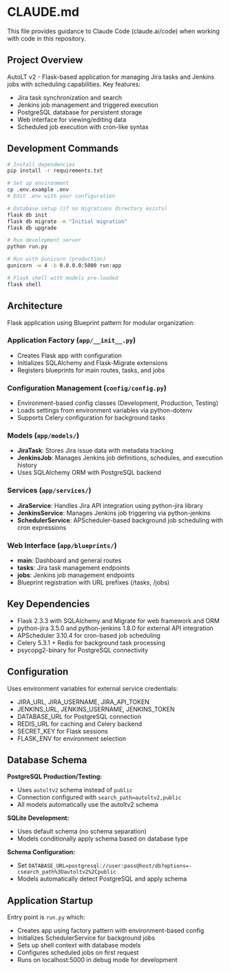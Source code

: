 # CLAUDE.md

This file provides guidance to Claude Code (claude.ai/code) when working with code in this repository.

## Project Overview

AutoLT v2 - Flask-based application for managing Jira tasks and Jenkins jobs with scheduling capabilities. Key features:
- Jira task synchronization and search
- Jenkins job management and triggered execution
- PostgreSQL database for persistent storage
- Web interface for viewing/editing data
- Scheduled job execution with cron-like syntax

## Development Commands

```bash
# Install dependencies
pip install -r requirements.txt

# Set up environment
cp .env.example .env
# Edit .env with your configuration

# Database setup (if no migrations directory exists)
flask db init
flask db migrate -m "Initial migration"
flask db upgrade

# Run development server
python run.py

# Run with Gunicorn (production)
gunicorn -w 4 -b 0.0.0.0:5000 run:app

# Flask shell with models pre-loaded
flask shell
```

## Architecture

Flask application using Blueprint pattern for modular organization:

### Application Factory (`app/__init__.py`)
- Creates Flask app with configuration
- Initializes SQLAlchemy and Flask-Migrate extensions
- Registers blueprints for main routes, tasks, and jobs

### Configuration Management (`config/config.py`)
- Environment-based config classes (Development, Production, Testing)
- Loads settings from environment variables via python-dotenv
- Supports Celery configuration for background tasks

### Models (`app/models/`)
- **JiraTask**: Stores Jira issue data with metadata tracking
- **JenkinsJob**: Manages Jenkins job definitions, schedules, and execution history
- Uses SQLAlchemy ORM with PostgreSQL backend

### Services (`app/services/`)
- **JiraService**: Handles Jira API integration using python-jira library
- **JenkinsService**: Manages Jenkins job triggering via python-jenkins
- **SchedulerService**: APScheduler-based background job scheduling with cron expressions

### Web Interface (`app/blueprints/`)
- **main**: Dashboard and general routes
- **tasks**: Jira task management endpoints  
- **jobs**: Jenkins job management endpoints
- Blueprint registration with URL prefixes (/tasks, /jobs)

## Key Dependencies

- Flask 2.3.3 with SQLAlchemy and Migrate for web framework and ORM
- python-jira 3.5.0 and python-jenkins 1.8.0 for external API integration
- APScheduler 3.10.4 for cron-based job scheduling
- Celery 5.3.1 + Redis for background task processing
- psycopg2-binary for PostgreSQL connectivity

## Configuration

Uses environment variables for external service credentials:
- JIRA_URL, JIRA_USERNAME, JIRA_API_TOKEN
- JENKINS_URL, JENKINS_USERNAME, JENKINS_TOKEN  
- DATABASE_URL for PostgreSQL connection
- REDIS_URL for caching and Celery backend
- SECRET_KEY for Flask sessions
- FLASK_ENV for environment selection

## Database Schema

**PostgreSQL Production/Testing:**
- Uses `autoltv2` schema instead of `public`
- Connection configured with `search_path=autoltv2,public`
- All models automatically use the autoltv2 schema

**SQLite Development:**
- Uses default schema (no schema separation)
- Models conditionally apply schema based on database type

**Schema Configuration:**
- Set `DATABASE_URL=postgresql://user:pass@host/db?options=-csearch_path%3Dautoltv2%2Cpublic`
- Models automatically detect PostgreSQL and apply schema

## Application Startup

Entry point is `run.py` which:
- Creates app using factory pattern with environment-based config
- Initializes SchedulerService for background jobs
- Sets up shell context with database models
- Configures scheduled jobs on first request
- Runs on localhost:5000 in debug mode for development